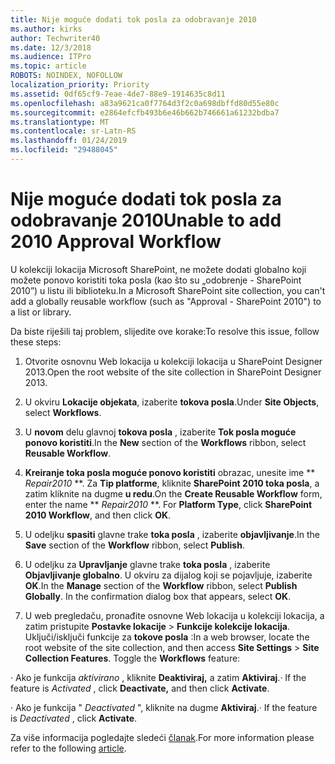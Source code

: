 ```yaml
---
title: Nije moguće dodati tok posla za odobravanje 2010
ms.author: kirks
author: Techwriter40
ms.date: 12/3/2018
ms.audience: ITPro
ms.topic: article
ROBOTS: NOINDEX, NOFOLLOW
localization_priority: Priority
ms.assetid: 0df65cf9-7eae-4de7-88e9-1914635c8d11
ms.openlocfilehash: a83a9621ca0f7764d3f2c0a698dbffd80d55e80c
ms.sourcegitcommit: e2864efcfb493b6e46b662b746661a61232bdba7
ms.translationtype: MT
ms.contentlocale: sr-Latn-RS
ms.lasthandoff: 01/24/2019
ms.locfileid: "29488045"
---
```

# <a name="unable-to-add-2010-approval-workflow"></a><span data-ttu-id="5f819-102">Nije moguće dodati tok posla za odobravanje 2010</span><span class="sxs-lookup"><span data-stu-id="5f819-102">Unable to add 2010 Approval Workflow</span></span>

<span data-ttu-id="5f819-103">U kolekciji lokacija Microsoft SharePoint, ne možete dodati globalno koji možete ponovo koristiti toka posla (kao što su „odobrenje - SharePoint 2010”) u listu ili biblioteku.</span><span class="sxs-lookup"><span data-stu-id="5f819-103">In a Microsoft SharePoint site collection, you can't add a globally reusable workflow (such as "Approval - SharePoint 2010") to a list or library.</span></span>
  
<span data-ttu-id="5f819-104">Da biste riješili taj problem, slijedite ove korake:</span><span class="sxs-lookup"><span data-stu-id="5f819-104">To resolve this issue, follow these steps:</span></span> 
  
1. <span data-ttu-id="5f819-105">Otvorite osnovnu Web lokacija u kolekciji lokacija u SharePoint Designer 2013.</span><span class="sxs-lookup"><span data-stu-id="5f819-105">Open the root website of the site collection in SharePoint Designer 2013.</span></span>
  
2. <span data-ttu-id="5f819-106">U okviru **Lokacije objekata**, izaberite **tokova posla**.</span><span class="sxs-lookup"><span data-stu-id="5f819-106">Under **Site Objects**, select **Workflows**.</span></span> 
  
3. <span data-ttu-id="5f819-107">U **novom** delu glavnoj **tokova posla** , izaberite **Tok posla moguće ponovo koristiti**.</span><span class="sxs-lookup"><span data-stu-id="5f819-107">In the **New** section of the **Workflows** ribbon, select **Reusable Workflow**.</span></span> 
  
4. <span data-ttu-id="5f819-p101">**Kreiranje toka posla moguće ponovo koristiti** obrazac, unesite ime \*\* *Repair2010* \*\*. Za **Tip platforme**, kliknite **SharePoint 2010 toka posla**, a zatim kliknite na dugme **u redu**.</span><span class="sxs-lookup"><span data-stu-id="5f819-p101">On the **Create Reusable Workflow** form, enter the name \*\* *Repair2010* \*\*. For **Platform Type**, click **SharePoint 2010 Workflow**, and then click **OK**.</span></span> 
  
1. <span data-ttu-id="5f819-110">U odeljku **spasiti** glavne trake **toka posla** , izaberite **objavljivanje**.</span><span class="sxs-lookup"><span data-stu-id="5f819-110">In the **Save** section of the **Workflow** ribbon, select **Publish**.</span></span> 
  
2. <span data-ttu-id="5f819-p102">U odeljku za **Upravljanje** glavne trake **toka posla** , izaberite **Objavljivanje globalno**. U okviru za dijalog koji se pojavljuje, izaberite **OK**.</span><span class="sxs-lookup"><span data-stu-id="5f819-p102">In the **Manage** section of the **Workflow** ribbon, select **Publish Globally**. In the confirmation dialog box that appears, select **OK**.</span></span> 
  
3. <span data-ttu-id="5f819-p103">U web pregledaču, pronađite osnovne Web lokacija u kolekciji lokacija, a zatim pristupite **Postavke lokacije** \> **Funkcije kolekcije lokacija**. Uključi/isključi funkcije za **tokove posla** :</span><span class="sxs-lookup"><span data-stu-id="5f819-p103">In a web browser, locate the root website of the site collection, and then access **Site Settings** \> **Site Collection Features**. Toggle the **Workflows** feature:</span></span> 
  
<span data-ttu-id="5f819-115">· Ako je funkcija *aktivirano* , kliknite **Deaktiviraj,** a zatim **Aktiviraj**.</span><span class="sxs-lookup"><span data-stu-id="5f819-115">· If the feature is  *Activated*  , click **Deactivate,** and then click **Activate**.</span></span> 
  
<span data-ttu-id="5f819-116">· Ako je funkcija " *Deactivated* ", kliknite na dugme **Aktiviraj**.</span><span class="sxs-lookup"><span data-stu-id="5f819-116">· If the feature is  *Deactivated*  , click **Activate**.</span></span> 
  
<span data-ttu-id="5f819-117">Za više informacija pogledajte sledeći [članak](https://go.microsoft.com/fwlink/?linkid=2047770&amp;clcid=0x409).</span><span class="sxs-lookup"><span data-stu-id="5f819-117">For more information please refer to the following [article](https://go.microsoft.com/fwlink/?linkid=2047770&amp;clcid=0x409).</span></span>
  

